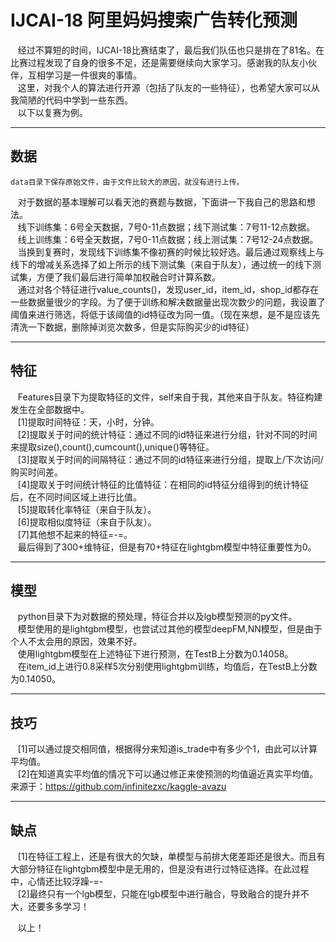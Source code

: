 # IJCAI-18 阿里妈妈搜索广告转化预测   
    经过不算短的时间，IJCAI-18比赛结束了，最后我们队伍也只是排在了81名。在比赛过程发现了自身的很多不足，还是需要继续向大家学习。感谢我的队友小伙伴，互相学习是一件很爽的事情。  
    这里，对我个人的算法进行开源（包括了队友的一些特征），也希望大家可以从我简陋的代码中学到一些东西。   
    以下以复赛为例。  

---
## 数据   
    data目录下保存原始文件，由于文件比较大的原因，就没有进行上传。   
    对于数据的基本理解可以看天池的赛题与数据，下面讲一下我自己的思路和想法。    
    线下训练集：6号全天数据，7号0-11点数据；线下测试集：7号11-12点数据。    
    线上训练集：6号全天数据，7号0-11点数据；线上测试集：7号12-24点数据。    
    当换到复赛时，发现线下训练集不像初赛的时候比较好选。最后通过观察线上与线下的增减关系选择了如上所示的线下测试集（来自于队友），通过统一的线下测试集，方便了我们最后进行简单加权融合时计算系数。     
    通过对各个特征进行value_counts()，发现user_id，item_id，shop_id都存在一些数据量很少的字段。为了便于训练和解决数据量出现次数少的问题，我设置了阈值来进行筛选，将低于该阈值的id特征改为同一值。（现在来想，是不是应该先清洗一下数据，删除掉浏览次数多，但是实际购买少的id特征）   


---
## 特征   
    Features目录下为提取特征的文件，self来自于我，其他来自于队友。特征构建发生在全部数据中。   
    [1]提取时间特征：天，小时，分钟。     
    [2]提取关于时间的统计特征：通过不同的id特征来进行分组，针对不同的时间来提取size(),count(),cumcount(),unique()等特征。       
    [3]提取关于时间的间隔特征：通过不同的id特征来进行分组，提取上/下次访问/购买时间差。   
    [4]提取关于时间统计特征的比值特征：在相同的id特征分组得到的统计特征后，在不同时间区域上进行比值。      
    [5]提取转化率特征（来自于队友）。      
    [6]提取相似度特征（来自于队友）。    
    [7]其他想不起来的特征=-=。    
    最后得到了300+维特征，但是有70+特征在lightgbm模型中特征重要性为0。   


---
## 模型   

    python目录下为对数据的预处理，特征合并以及lgb模型预测的py文件。       
    模型使用的是lightgbm模型，也尝试过其他的模型deepFM,NN模型，但是由于个人不太会用的原因，效果不好。     
    使用lightgbm模型在上述特征下进行预测，在TestB上分数为0.14058。     
    在item_id上进行0.8采样5次分别使用lightgbm训练，均值后，在TestB上分数为0.14050。    

---
## 技巧   

    [1]可以通过提交相同值，根据得分来知道is_trade中有多少个1，由此可以计算平均值。     
    [2]在知道真实平均值的情况下可以通过修正来使预测的均值逼近真实平均值。来源于：https://github.com/infinitezxc/kaggle-avazu      


---
## 缺点   

    [1]在特征工程上，还是有很大的欠缺，单模型与前排大佬差距还是很大。而且有大部分特征在lightgbm模型中是无用的，但是没有进行过特征选择。在此过程中，心情还比较浮躁-=-      
    [2]最终只有一个lgb模型，只能在lgb模型中进行融合，导致融合的提升并不大，还要多多学习！       
    
    
    以上！
    

